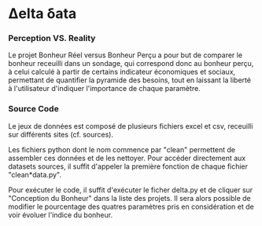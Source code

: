 # Δelta δata

### Perception VS. Reality

Le projet Bonheur Réel versus Bonheur Perçu a pour but de comparer le bonheur receuilli dans un sondage, qui correspond donc au bonheur perçu, à celui calculé à partir de certains indicateur économiques et sociaux, permettant de quantifier la pyramide des besoins, tout en laissant la liberté à l'utilisateur d'indiquer l'importance de chaque paramètre. 

### Source Code

Le jeux de données est composé de plusieurs fichiers excel et csv, receuilli sur différents sites (cf. sources).

Les fichiers python dont le nom commence par "clean" permettent de assembler ces données et de les nettoyer. Pour accéder directement aux datasets sources, il suffit d'appeler la première fonction de chaque fichier "clean*data.py".

Pour exécuter le code, il suffit d'exécuter le ficher delta.py et de cliquer sur "Conception du Bonheur" dans la liste des projets.
Il sera alors possible de modifier le pourcentage des quatres paramètres pris en considération et de voir évoluer l'indice du bonheur.